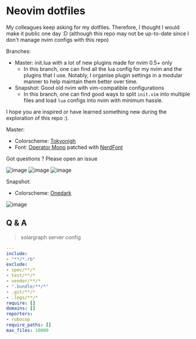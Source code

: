 # Neovim dotfiles

My colleagues keep asking for my dotfiles. Therefore, I thought I would make it public one day :D (although this repo may not be up-to-date since I don't manage nvim configs with this repo)

Branches:
- Master: init.lua with a lot of new plugins made for nvim 0.5+ only
  - In this branch, one can find all the lua config for my nvim and the plugins that I use. Notably, I organise plugin settings in a modular manner to help maintain them better over time.
- Snapshot: Good old nvim with vim-compatible configurations
  - In this branch, one can find good ways to split `init.vim` into multiple files and load `lua` configs into nvim with minimum hassle.

I hope you are inspired or have learned something new during the exploration of this repo :).

Master:

- Colorscheme: [Tokyonigh](https://github.com/folke/tokyonight.nvim)
- Font: [Operator Mono](https://www.typography.com/fonts/operator/styles) patched with [NerdFont](https://www.nerdfonts.com/)


Got questions ? Please open an issue

![image](https://user-images.githubusercontent.com/15828926/126064955-8e1ad654-c436-4eb5-a01b-c6c2cdd82e83.png)
![image](https://user-images.githubusercontent.com/15828926/126064972-3dc2bf3f-4f13-47da-82c7-3ed9077dbdbe.png)
![image](https://user-images.githubusercontent.com/15828926/126111701-a666524a-5813-49c3-b26c-8e2545774445.png)


Snapshot:

- Colorscheme: [Onedark](https://github.com/joshdick/onedark.vim)

![image](https://user-images.githubusercontent.com/15828926/126114843-1c5b88a5-7986-4cbc-950c-6d84eb1da592.png)


## Q & A

> solargraph server config

```yaml
---
include:
- "**/*.rb"
exclude:
- spec/**/*
- test/**/*
- vendor/**/*
- ".bundle/**/*"
- .git/**/*
- .logs/**/*
require: []
domains: []
reporters:
- rubocop
require_paths: []
max_files: 10000
```
